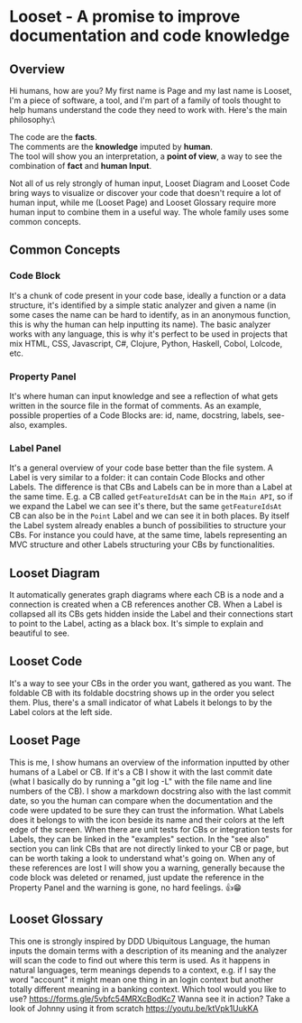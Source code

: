 # Looset - A promise to improve documentation and code knowledge
## Overview
Hi humans, how are you? My first name is Page and my last name is Looset, I'm a piece of software, a tool, and I'm part of a family of tools thought to help humans understand the code they need to work with. Here's the main philosophy:\

The code are the **facts**.\
The comments are the **knowledge** imputed by **human**.\
The tool will show you an interpretation, a **point of view**, a way to see the combination of **fact** and **human Input**.

Not all of us rely strongly of human input, Looset Diagram and Looset Code bring ways to visualize or discover your code that doesn't require a lot of human input, while me (Looset Page) and Looset Glossary require more human input to combine them in a useful way.
The whole family uses some common concepts.
## Common Concepts
### Code Block
It's a chunk of code present in your code base, ideally a function or a data structure, it's identified by a simple static analyzer and given a name (in some cases the name can be hard to identify, as in an anonymous function, this is why the human can help inputting its name). The basic analyzer works with any language, this is why it's perfect to be used in projects that mix HTML, CSS, Javascript, C#, Clojure, Python, Haskell, Cobol, Lolcode, etc.
### Property Panel
It's where human can input knowledge and see a reflection of what gets written in the source file in the format of comments. As an example, possible properties of a Code Blocks are: id, name, docstring, labels, see-also, examples.
### Label Panel
It's a general overview of your code base better than the file system. A Label is very similar to a folder: it can contain Code Blocks and other Labels. The difference is that CBs and Labels can be in more than a Label at the same time. E.g. a CB called `getFeatureIdsAt` can be in the `Main API`, so if we expand the Label we can see it's there, but the same `getFeatureIdsAt` CB can also be in the `Point` Label and we can see it in both places.
By itself the Label system already enables a bunch of possibilities to structure your CBs. For instance you could have, at the same time, labels representing an MVC structure and other Labels structuring your CBs by functionalities.
## Looset Diagram
It automatically generates graph diagrams where each CB is a node and a connection is created when a CB references another CB. When a Label is collapsed all its CBs gets hidden inside the Label and their connections start to point to the Label, acting as a black box. It's simple to explain and beautiful to see.
## Looset Code
It's a way to see your CBs in the order you want, gathered as you want. The foldable CB with its foldable docstring shows up in the order you select them. Plus, there's a small indicator of what Labels it belongs to by the Label colors at the left side.
## Looset Page
This is me, I show humans an overview of the information inputted by other humans of a Label or CB. If it's a CB I show it with the last commit date (what I basically do by running a "git log -L" with the file name and line numbers of the CB). I show a markdown docstring also with the last commit date, so you the human can compare when the documentation and the code were updated to be sure they can trust the information. What Labels does it belongs to with the icon beside its name and their colors at the left edge of the screen. When there are unit tests for CBs or integration tests for Labels, they can be linked in the "examples" section. In the "see also" section you can link CBs that are not directly linked to your CB or page, but can be worth taking a look to understand what's going on. When any of these references are lost I will show you a warning, generally because the code block was deleted or renamed, just update the reference in the Property Panel and the warning is gone, no hard feelings. 👍😁
## Looset Glossary
This one is strongly inspired by DDD Ubiquitous Language, the human inputs the domain terms with a description of its meaning and the analyzer will scan the code to find out where this term is used. As it happens in natural languages, term meanings depends to a context, e.g. if I say the word "account" it might mean one thing in an login context but another totally different meaning in a banking context.
Which tool would you like to use? https://forms.gle/5vbfc54MRXcBodKc7
Wanna see it in action? Take a look of Johnny using it from scratch https://youtu.be/ktVpk1UukKA

